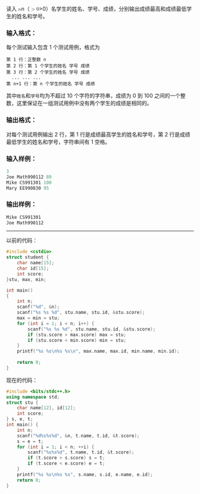 <p>读入 <span class="katex"><span class="katex-mathml"><math><mrow><mi>n</mi></mrow>n</math></span><span aria-hidden="true" class="katex-html"><span style="height:0.43056em;" class="strut"></span><span style="height:0.43056em;vertical-align:0em;" class="strut bottom"></span><span class="base textstyle uncramped"><span class="mord mathit">n</span></span></span></span>（<span class="katex"><span class="katex-mathml"><math><mrow><mo>&gt;</mo><mn>0</mn></mrow>&gt;0</math></span><span aria-hidden="true" class="katex-html"><span style="height:0.64444em;" class="strut"></span><span style="height:0.68354em;vertical-align:-0.0391em;" class="strut bottom"></span><span class="base textstyle uncramped"><span class="mrel">&gt;</span><span class="mord mathrm">0</span></span></span></span>）名学生的姓名、学号、成绩，分别输出成绩最高和成绩最低学生的姓名和学号。</p>
<h3 id="输入格式：">输入格式：</h3>
<p>每个测试输入包含 1 个测试用例，格式为</p>
<pre class="pre_2GaNN"><code class="hljs angelscript">第 <span class="hljs-number">1</span> 行：正整数 n
第 <span class="hljs-number">2</span> 行：第 <span class="hljs-number">1</span> 个学生的姓名 学号 成绩
第 <span class="hljs-number">3</span> 行：第 <span class="hljs-number">2</span> 个学生的姓名 学号 成绩
  ... ... ...
第 n+<span class="hljs-number">1</span> 行：第 n 个学生的姓名 学号 成绩</code><div><div class="pc-icon clipboardIcon_2q_Ks pc-active-primary inline" aria-label="点击复制"><use xlink:href="#pat-clippy"></use></svg></div></div></pre>
<p>其中<code>姓名</code>和<code>学号</code>均为不超过 10 个字符的字符串，成绩为 0 到 100 之间的一个整数，这里保证在一组测试用例中没有两个学生的成绩是相同的。</p>
<h3 id="输出格式：">输出格式：</h3>
<p>对每个测试用例输出 2 行，第 1 行是成绩最高学生的姓名和学号，第 2 行是成绩最低学生的姓名和学号，字符串间有 1 空格。</p>
<h3 id="输入样例：">输入样例：</h3>
 

```swift
3
Joe Math990112 89
Mike CS991301 100
Mary EE990830 95
```

<h3 id="输出样例：">输出样例：</h3>
 

```swift
Mike CS991301
Joe Math990112
```
---
以前的代码：
```cpp
#include <cstdio>
struct student {
    char name[15];
    char id[15];
    int score;
}stu, max, min;

int main()
{
    int n;
    scanf("%d", &n);
    scanf("%s %s %d", stu.name, stu.id, &stu.score);
    max = min = stu;
    for (int i = 1; i < n; i++) {
        scanf("%s %s %d", stu.name, stu.id, &stu.score);
        if (stu.score > max.score) max = stu;
        if (stu.score < min.score) min = stu;
    }
    printf("%s %s\n%s %s\n", max.name, max.id, min.name, min.id);
    
    return 0;
}
```
现在的代码：
```cpp
#include <bits/stdc++.h>
using namespace std;
struct stu {
    char name[12], id[12];
    int score;
} s, e, t;
int main() {
    int n;
    scanf("%d%s%s%d", &n, t.name, t.id, &t.score);
    s = e = t;
    for (int i = 1; i < n; ++i) {
        scanf("%s%s%d", t.name, t.id, &t.score);
        if (t.score > s.score) s = t;
        if (t.score < e.score) e = t;
    }
    printf("%s %s\n%s %s", s.name, s.id, e.name, e.id);
    return 0;
}
```
